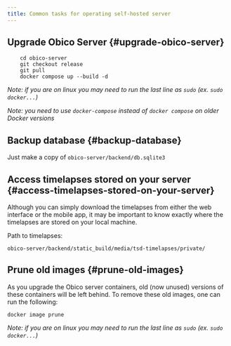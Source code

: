 ```yaml
---
title: Common tasks for operating self-hosted server
---
```


## Upgrade Obico Server {#upgrade-obico-server}

```
    cd obico-server
    git checkout release
    git pull
    docker compose up --build -d
```
*Note: if you are on linux you _may_ need to run the last line as `sudo` (ex. `sudo docker...`)*

*Note: you need to use `docker-compose` instead of `docker compose` on older Docker versions*

## Backup database {#backup-database}

Just make a copy of `obico-server/backend/db.sqlite3`

## Access timelapses stored on your server {#access-timelapses-stored-on-your-server}

Although you can simply download the timelapses from either the web interface or the mobile app, it may be important to know exactly where the timelapses are stored on your local machine.

Path to timelapses:

`obico-server/backend/static_build/media/tsd-timelapses/private/`

## Prune old images {#prune-old-images}

As you upgrade the Obico server containers, old (now unused) versions of these containers will be left behind.  To remove these old images, one can run the following:

```
docker image prune
```

*Note: if you are on linux you _may_ need to run the last line as `sudo` (ex. `sudo docker...`)*
